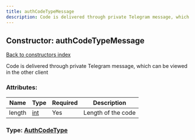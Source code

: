 ```yaml
---
title: authCodeTypeMessage
description: Code is delivered through private Telegram message, which can be viewed in the other client
---
```

## Constructor: authCodeTypeMessage  
[Back to constructors index](index.md)



Code is delivered through private Telegram message, which can be viewed in the other client

### Attributes:

| Name     |    Type       | Required | Description |
|----------|---------------|----------|-------------|
|length|[int](../types/int.md) | Yes|Length of the code|



### Type: [AuthCodeType](../types/AuthCodeType.md)


